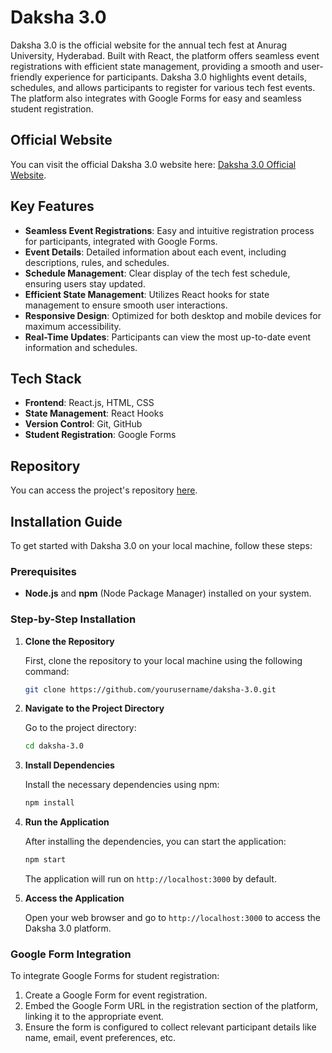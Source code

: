 
# Daksha 3.0

Daksha 3.0 is the official website for the annual tech fest at Anurag University, Hyderabad. Built with React, the platform offers seamless event registrations with efficient state management, providing a smooth and user-friendly experience for participants. Daksha 3.0 highlights event details, schedules, and allows participants to register for various tech fest events. The platform also integrates with Google Forms for easy and seamless student registration.

## Official Website

You can visit the official Daksha 3.0 website here: [Daksha 3.0 Official Website](https://daksha30.netlify.app/).

## Key Features

- **Seamless Event Registrations**: Easy and intuitive registration process for participants, integrated with Google Forms.
- **Event Details**: Detailed information about each event, including descriptions, rules, and schedules.
- **Schedule Management**: Clear display of the tech fest schedule, ensuring users stay updated.
- **Efficient State Management**: Utilizes React hooks for state management to ensure smooth user interactions.
- **Responsive Design**: Optimized for both desktop and mobile devices for maximum accessibility.
- **Real-Time Updates**: Participants can view the most up-to-date event information and schedules.


## Tech Stack

- **Frontend**: React.js, HTML, CSS
- **State Management**: React Hooks
- **Version Control**: Git, GitHub
- **Student Registration**: Google Forms

## Repository

You can access the project's repository [here](https://github.com/harinireddy0611/Daksha-3.0-website).

## Installation Guide

To get started with Daksha 3.0 on your local machine, follow these steps:

### Prerequisites

- **Node.js** and **npm** (Node Package Manager) installed on your system.

### Step-by-Step Installation

1. **Clone the Repository**

   First, clone the repository to your local machine using the following command:

   ```bash
   git clone https://github.com/yourusername/daksha-3.0.git
   ```

2. **Navigate to the Project Directory**

   Go to the project directory:

   ```bash
   cd daksha-3.0
   ```

3. **Install Dependencies**

   Install the necessary dependencies using npm:

   ```bash
   npm install
   ```

4. **Run the Application**

   After installing the dependencies, you can start the application:

   ```bash
   npm start
   ```

   The application will run on `http://localhost:3000` by default.

5. **Access the Application**

   Open your web browser and go to `http://localhost:3000` to access the Daksha 3.0 platform.

### Google Form Integration

To integrate Google Forms for student registration:

1. Create a Google Form for event registration.
2. Embed the Google Form URL in the registration section of the platform, linking it to the appropriate event.
3. Ensure the form is configured to collect relevant participant details like name, email, event preferences, etc.


